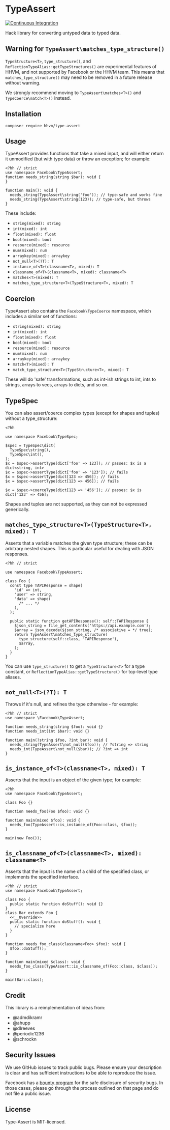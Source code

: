 TypeAssert
==========

[![Continuous Integration](https://github.com/hhvm/type-assert/actions/workflows/build-and-test.yml/badge.svg)](https://github.com/hhvm/type-assert/actions/workflows/build-and-test.yml)

Hack library for converting untyped data to typed data.

Warning for `TypeAssert\matches_type_structure()`
--------------------------------------------------

`TypeStructure<T>`, `type_structure()`, and `ReflectionTypeAlias::getTypeStructures()`
are experimental features of HHVM, and not supported by Facebook or the HHVM team.
This means that `matches_type_structure()` may need to be removed in a future release
without warning.

We strongly recommend moving to `TypeAssert\matches<T>()` and
`TypeCoerce\match<T>()` instead.

Installation
------------

```
composer require hhvm/type-assert
```

Usage
-----

TypeAssert provides functions that take a mixed input, and will
either return it unmodified (but with type data) or throw an exception; for example:

```Hack
<?hh // strict
use namespace Facebook\TypeAssert;
function needs_string(string $bar): void {
}

function main(): void {
  needs_string(TypeAssert\string('foo')); // type-safe and works fine
  needs_string(TypeAssert\string(123)); // type-safe, but throws
}
```

These include:
 - `string(mixed): string`
 - `int(mixed): int`
 - `float(mixed): float`
 - `bool(mixed): bool`
 - `resource(mixed): resource`
 - `num(mixed): num`
 - `arraykey(mixed): arraykey`
 - `not_null<T>(?T): T`
 - `instance_of<T>(classname<T>, mixed): T`
 - `classname_of<T>(classname<T>, mixed): classname<T>`
 - `matches<T>(mixed): T`
 - `matches_type_structure<T>(TypeStructure<T>, mixed): T`

Coercion
--------

TypeAssert also contains the `Facebook\TypeCoerce` namespace, which includes a
similar set of functions:

 - `string(mixed): string`
 - `int(mixed): int`
 - `float(mixed): float`
 - `bool(mixed): bool`
 - `resource(mixed): resource`
 - `num(mixed): num`
 - `arraykey(mixed): arraykey`
 - `match<T>(mixed): T`
 - `match_type_structure<T>(TypeStructure<T>, mixed): T`

These will do 'safe' transformations, such as int-ish strings to int, ints to
strings, arrays to vecs, arrays to dicts, and so on.

TypeSpec
--------

You can also assert/coerce complex types (except for shapes and tuples) without
a type_structure:

```Hack
<?hh

use namespace Facebook\TypeSpec;

$spec = TypeSpec\dict(
  TypeSpec\string(),
  TypeSpec\int(),
);
$x = $spec->assertType(dict['foo' => 123]); // passes: $x is a dict<string, int>
$x = $spec->assertType(dict['foo' => '123']); // fails
$x = $spec->assertType(dict[123 => 456]); // fails
$x = $spec->assertType(dict[123 => 456]); // fails

$x = $spec->coerceType(dict[123 => '456']); // passes: $x is dict['123' => 456];
```

Shapes and tuples are not supported, as they can not be expressed generically.

`matches_type_structure<T>(TypeStructure<T>, mixed): T`
-----------------------------------------------------

Asserts that a variable matches the given type structure; these can be arbitrary
nested shapes. This is particular useful for dealing with JSON responses.

```Hack
<?hh // strict

use namespace Facebook\TypeAssert;

class Foo {
  const type TAPIResponse = shape(
    'id' => int,
    'user' => string,
    'data' => shape(
      /* ... */
    ),
  );

  public static function getAPIResponse(): self::TAPIResponse {
    $json_string = file_get_contents('https://api.example.com');
    $array = json_decode($json_string, /* associative = */ true);
    return TypeAssert\matches_type_structure(
      type_structure(self::class, 'TAPIResponse'),
      $array,
    );
  }
}
```

You can use `type_structure()` to get a `TypeStructure<T>` for a type constant,
or `ReflectionTypeAlias::getTypeStructure()` for top-level type aliases.

`not_null<T>(?T): T`
---------------------

Throws if it's null, and refines the type otherwise - for example:

```Hack
<?hh // strict
use namespace \Facebook\TypeAssert;

function needs_string(string $foo): void {}
function needs_int(int $bar): void {}

function main(?string $foo, ?int bar): void {
  needs_string(TypeAssert\not_null($foo)); // ?string => string
  needs_int(TypeAssert\not_null($bar)); // ?int => int
}
```

`is_instance_of<T>(classname<T>, mixed): T`
-----------------------------------------

Asserts that the input is an object of the given type; for example:

```Hack
<?hh
use namespace Facebook\TypeAssert;

class Foo {}

function needs_foo(Foo $foo): void {}

function main(mixed $foo): void {
  needs_foo(TypeAssert::is_instance_of(Foo::class, $foo));
}

main(new Foo());
```

`is_classname_of<T>(classname<T>, mixed): classname<T>`
------------------------------------------------------------

Asserts that the input is the name of a child of the specified class, or
implements the specified interface.

```Hack
<?hh // strict
use namespace Facebook\TypeAssert;

class Foo {
  public static function doStuff(): void {}
}
class Bar extends Foo {
  <<__Override>>
  public static function doStuff(): void {
    // specialize here
  }
}

function needs_foo_class(classname<Foo> $foo): void {
  $foo::doStuff();
}

function main(mixed $class): void {
  needs_foo_class(TypeAssert::is_classname_of(Foo::class, $class));
}

main(Bar::class);
```


Credit
------

This library is a reimplementation of ideas from:

 - @admdikramr
 - @ahupp
 - @dlreeves
 - @periodic1236
 - @schrockn

Security Issues
---------------

We use GitHub issues to track public bugs. Please ensure your description is
clear and has sufficient instructions to be able to reproduce the issue.

Facebook has a [bounty program](https://www.facebook.com/whitehat/) for the safe
disclosure of security bugs. In those cases, please go through the process
outlined on that page and do not file a public issue.

License
-------

Type-Assert is MIT-licensed.
